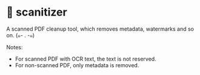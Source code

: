 # 🔪 scanitizer

A scanned PDF cleanup tool, which removes metadata, watermarks and so on. (๑- . -๑)

Notes:

- For scanned PDF with OCR text, the text is not reserved.
- For non-scanned PDF, only metadata is removed.
